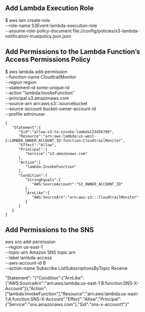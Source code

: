 
## Add Lambda Execution Role
$ aws iam create-role \
--role-name S3Event-lambda-execution-role \
--assume-role-policy-document  file://config/policies/s3-lambda-notification-trustpolicy.json.json

## Add Permissions to the Lambda Function’s Access Permissions Policy

$ aws lambda add-permission \
--function-name CloudtrailMonitor \
--region region \
--statement-id some-unique-id \
--action "lambda:InvokeFunction" \
--principal s3.amazonaws.com \
--source-arn arn:aws:s3:::sourcebucket \
--source-account bucket-owner-account-id \
--profile adminuser

```
{  
   "Statement":{  
      "Sid":"allow-s3-to-invoke-lambda123456789",
      "Resource":"arn:aws:lambda:us-west-2:LAMBDA_OWNER_ACCOUNT_ID:function:CloudtrailMonitor",
      "Effect":"Allow",
      "Principal":{  
         "Service":"s3.amazonaws.com"
      },
      "Action":[  
         "lambda:InvokeFunction"
      ],
      "Condition":{  
         "StringEquals":{  
            "AWS:SourceAccount":"S3_OWNER_ACCOUNT_ID"
         },
         "ArnLike":{  
            "AWS:SourceArn":"arn:aws:s3:::CloudtrailMonitor"
         }
      }
   }
}
```
## Add Permissions to the SNS 
aws sns add-permission \
    --region us-east-1 \
    --topic-arn Amazon SNS topic arn \
    --label lambda-access \
    --aws-account-id B \
    --action-name Subscribe ListSubscriptionsByTopic Receive

"Statement": "{\"Condition\":{\"ArnLike\":{\"AWS:SourceArn\":\"arn:aws:lambda:us-east-1:B:function:SNS-X-Account\"}},\"Action\":[\"lambda:InvokeFunction\"],\"Resource\":\"arn:aws:lambda:us-east-1:A:function:SNS-X-Account\",\"Effect\":\"Allow\",\"Principal\":{\"Service\":\"sns.amazonaws.com\"},\"Sid\":\"sns-x-account1\"}"

